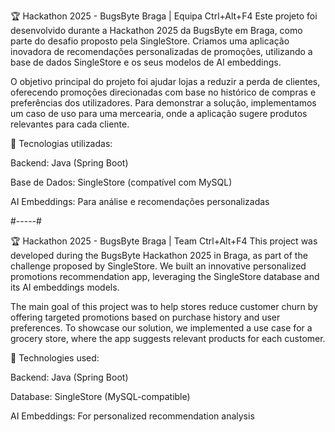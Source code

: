 🏆 Hackathon 2025 - BugsByte Braga | Equipa Ctrl+Alt+F4
Este projeto foi desenvolvido durante a Hackathon 2025 da BugsByte em Braga, como parte do desafio proposto pela SingleStore. Criamos uma aplicação inovadora de recomendações personalizadas de promoções, utilizando a base de dados SingleStore e os seus modelos de AI embeddings.

O objetivo principal do projeto foi ajudar lojas a reduzir a perda de clientes, oferecendo promoções direcionadas com base no histórico de compras e preferências dos utilizadores. Para demonstrar a solução, implementamos um caso de uso para uma mercearia, onde a aplicação sugere produtos relevantes para cada cliente.

🔧 Tecnologias utilizadas:

Backend: Java (Spring Boot)

Base de Dados: SingleStore (compatível com MySQL)

AI Embeddings: Para análise e recomendações personalizadas


#-----#

🏆 Hackathon 2025 - BugsByte Braga | Team Ctrl+Alt+F4
This project was developed during the BugsByte Hackathon 2025 in Braga, as part of the challenge proposed by SingleStore. We built an innovative personalized promotions recommendation app, leveraging the SingleStore database and its AI embeddings models.

The main goal of this project was to help stores reduce customer churn by offering targeted promotions based on purchase history and user preferences. To showcase our solution, we implemented a use case for a grocery store, where the app suggests relevant products for each customer.

🔧 Technologies used:

Backend: Java (Spring Boot)

Database: SingleStore (MySQL-compatible)

AI Embeddings: For personalized recommendation analysis
